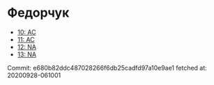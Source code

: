 # Федорчук
- [10: AC](10.md)
- [11: AC](11.md)
- [12: NA](12.md)
- [13: NA](13.md)

Commit: e680b82ddc487028266f6db25cadfd97a10e9ae1
 fetched at: 20200928-061001
